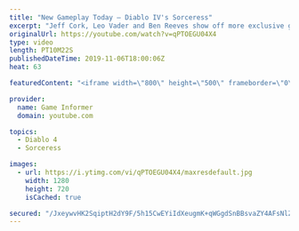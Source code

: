 ```yaml
---
title: "New Gameplay Today – Diablo IV's Sorceress"
excerpt: "Jeff Cork, Leo Vader and Ben Reeves show off more exclusive gameplay of Diablo IV, which can be viewed without commentary at ..."
originalUrl: https://youtube.com/watch?v=qPTOEGU04X4
type: video
length: PT10M22S
publishedDateTime: 2019-11-06T18:00:06Z
heat: 63

featuredContent: "<iframe width=\"800\" height=\"500\" frameborder=\"0\" src=\"https://www.youtube.com/embed/qPTOEGU04X4\" allow=\"accelerometer; autoplay; encrypted-media; gyroscope; picture-in-picture\" allowfullscreen></iframe>"

provider:
  name: Game Informer
  domain: youtube.com

topics:
  - Diablo 4
  - Sorceress

images:
  - url: https://i.ytimg.com/vi/qPTOEGU04X4/maxresdefault.jpg
    width: 1280
    height: 720
    isCached: true

secured: "/JxeywvHK2SqiptH2dY9F/5h15CwEYiIdXeugmK+qWGgdSnBBsvaZY4AFsNlZgPyEPOxLQCFVjuS3F7zOwyTUp1+MXfCxmi0hnpxFGvm+i/CGMHqmxUL2+EfdqRXjoK/h1u9W9bWgQVxbspz+W1fOAIoTC3i5aw4TkOFlohNZkL4E63At2mtl+ow1sJWCcjHciG/ZGAvJg8Og79NR2dAMKR7eoq8PipAR9/sTLw1XPLtkLRtdFZQbmokr2WGpqTxPOGG9eoalnyquxbg0lf4myFw3B3mgMwZBKBmLeiWSETgnm+MfV5tMXkatdKcVlHjiFuJxO0MKEyMqFtgxF359u7O7U/m5L59JMbNXFq7X4VUMpLpvSx4epMGtFYjGno4Qb/RXiKLa/VUDz90kUG+IzdOESOQzrNmx4b5Oshf55h44Bt0DAhj5ilgofLCpZsA;b8UEcFTi3BsbEw0RPrzS5Q=="
---
```


